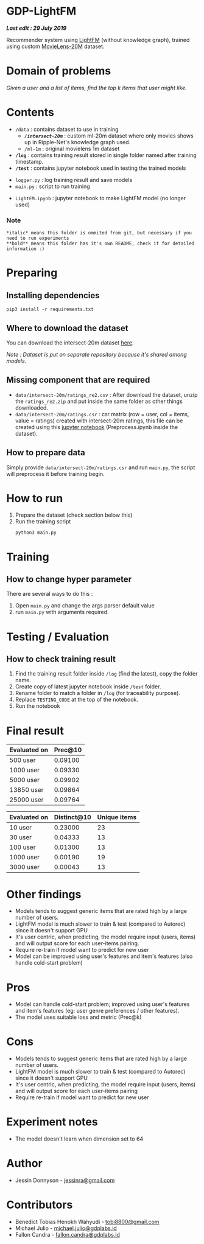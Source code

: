 # GDP-LightFM
***Last edit : 29 July 2019***

Recommender system using [LightFM](https://lyst.github.io/lightfm/docs/home.html) (without knowledge graph), trained using custom [MovieLens-20M](https://grouplens.org/datasets/movielens/20m/) dataset.
<br>

# Domain of problems
*Given a user and a list of items, find the top k items that user might like.*

# Contents
- `/data` : contains dataset to use in training
    - ***`/intersect-20m`*** : custom ml-20m dataset where only movies shows up in Ripple-Net's knowledge graph used.    
    - `/ml-1m` : original movielens 1m dataset
- **`/log`** : contains training result stored in single folder named after training timestamp.
- **`/test`** : contains jupyter notebook used in testing the trained models
<!-- ---------------------------------------- -->
- `logger.py` : log training result and save models
- `main.py` : script to run training 
<!-- ---------------------------------------- -->
- `LightFM.ipynb` : jupyter notebook to make LightFM model (no longer used)

### Note
    *italic* means this folder is ommited from git, but necessary if you need to run experiments
    **bold** means this folder has it's own README, check it for detailed information :)

# Preparing 
## Installing dependencies 

    pip3 install -r requirements.txt

## Where to download the dataset
You can download the intersect-20m dataset [here](https://github.com/Jessinra/GDP-KG-Dataset). 

*Note : Dataset is put on separate repository because it's shared among models.*

## Missing component that are required 
- `data/intersect-20m/ratings_re2.csv` : After download the dataset, unzip the `ratings_re2.zip` and put inside the same folder as other things downloaded.
- `data/intersect-20m/ratings.csr` : csr matrix (row = user, col = items, value = ratings) created with intersect-20m ratings, this file can be created using this [jupyter notebook](https://github.com/Jessinra/GDP-KG-Dataset/blob/master/Preprocess.ipynb) (Preprocess.ipynb inside the dataset).

## How to prepare data
Simply provide `data/intersect-20m/ratings.csr` and run `main.py`, the script will preprocess it before training begin.

# How to run
1. Prepare the dataset (check section below this)
2. Run the training script
    ~~~
    python3 main.py
    ~~~

# Training
## How to change hyper parameter
There are several ways to do this :
1. Open `main.py` and change the args parser default value
2. run `main.py` with arguments required.

# Testing / Evaluation
## How to check training result
1. Find the training result folder inside `/log` (find the latest), copy the folder name.
2. Create copy of latest jupyter notebook inside `/test` folder.
3. Rename folder to match a folder in `/log` (for traceability purpose).
4. Replace `TESTING_CODE` at the top of the notebook.
5. Run the notebook

# Final result
| Evaluated on  |  Prec@10   |
|---------------|------------|
|    500 user   |   0.09100  |
|   1000 user   |   0.09330  |
|   5000 user   |   0.09902  |
|  13850 user   |   0.09864  |
|  25000 user   |   0.09764  |

| Evaluated on  | Distinct@10   | Unique items |
|---------------|---------------|--------------|
|     10 user   |    0.23000    |    23        |
|     30 user   |    0.04333    |    13        |
|    100 user   |    0.01300    |    13        |
|   1000 user   |    0.00190    |    19        |
|   3000 user   |    0.00043    |    13        |

# Other findings
- Models tends to suggest generic items that are rated high by a large number of users.
- LightFM model is much slower to train & test (compared to Autorec) since it doesn't support GPU
- It's user centric, when predicting, the model require input (users, items) and will output score for each user-items pairing.
- Require re-train if model want to predict for new user
- Model can be improved using user's features and item's features (also handle cold-start problem)

# Pros
- Model can handle cold-start problem; improved using user's features and item's features (eg: user genre preferences / other features).
- The model uses suitable loss and metric (Prec@k)

# Cons
- Models tends to suggest generic items that are rated high by a large number of users.
- LightFM model is much slower to train & test (compared to Autorec) since it doesn't support GPU
- It's user centric, when predicting, the model require input (users, items) and will output score for each user-items pairing
- Require re-train if model want to predict for new user

# Experiment notes
- The model doesn't learn when dimension set to 64
  
# Author
- Jessin Donnyson - jessinra@gmail.com

# Contributors
- Benedict Tobias Henokh Wahyudi - tobi8800@gmail.com
- Michael Julio - michael.julio@gdplabs.id
- Fallon Candra - fallon.candra@gdplabs.id